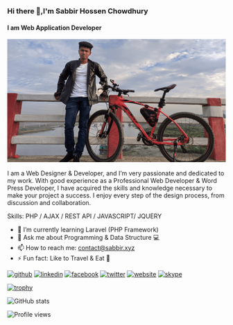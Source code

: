 ### Hi there 👋,I'm Sabbir Hossen Chowdhury
#### I am Web Application Developer
![I am Web Application Developer](https://raw.githubusercontent.com/SkSabbirBD/SkSabbirBD/master/img/my-banner-images.png)

I am a Web Designer & Developer, and I’m very passionate and dedicated to my work. With good experience as a Professional Web Developer & Word Press Developer, I have acquired the skills and knowledge necessary to make your project a success. I enjoy every step of the design process, from discussion and collaboration. 

Skills: PHP / AJAX / REST API / JAVASCRIPT/ JQUERY

- 🌱 I’m currently learning Laravel (PHP Framework)  
- 💬 Ask me about Programming & Data Structure  💻 
- 📫 How to reach me: contact@sabbir.xyz 
- ⚡ Fun fact: Like to Travel & Eat 🥘 


[<img src='https://cdn.jsdelivr.net/npm/simple-icons@3.0.1/icons/github.svg' alt='github' height='40'>](https://github.com/SkSabbirBD)  [<img src='https://cdn.jsdelivr.net/npm/simple-icons@3.0.1/icons/linkedin.svg' alt='linkedin' height='40'>](https://www.linkedin.com/in/SkSabbirBD/)  [<img src='https://cdn.jsdelivr.net/npm/simple-icons@3.0.1/icons/facebook.svg' alt='facebook' height='40'>](https://www.facebook.com/developer.sabbir.bd)  [<img src='https://cdn.jsdelivr.net/npm/simple-icons@3.0.1/icons/twitter.svg' alt='twitter' height='40'>](https://twitter.com/SkSabbir_)  [<img src='https://cdn.jsdelivr.net/npm/simple-icons@3.0.1/icons/icloud.svg' alt='website' height='40'>](https://sabbir.xyz/)  [<img src='https://cdn.jsdelivr.net/npm/simple-icons@3.0.1/icons/skype.svg' alt='skype' height='40'>](skype:wanted69261?chat)  

[![trophy](https://github-profile-trophy.vercel.app/?username=SkSabbirBD)](https://github.com/ryo-ma/github-profile-trophy)

![GitHub stats](https://github-readme-stats.vercel.app/api?username=SkSabbirBD&show_icons=true&count_private=true&theme=radical)  

![Profile views](https://gpvc.arturio.dev/SkSabbirBD)  
